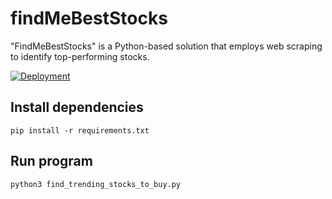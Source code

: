 # findMeBestStocks
"FindMeBestStocks" is a Python-based solution that employs web scraping to identify top-performing stocks.

[![Deployment](https://github.com/Clint-Mathews/findMeBestStocks/actions/workflows/deploy_lambda.yml/badge.svg?branch=main)](https://github.com/Clint-Mathews/findMeBestStocks/actions/workflows/deploy_lambda.yml)

## Install dependencies
```
pip install -r requirements.txt
```

## Run program
```
python3 find_trending_stocks_to_buy.py
```